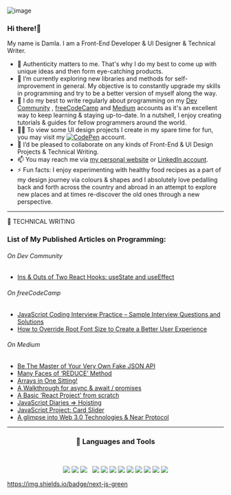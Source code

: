 ![image](https://user-images.githubusercontent.com/90147636/183241690-40c8b85a-90c7-4a40-907c-3fe0f8d5f376.png)


### Hi there!👋 

My name is Damla. I am a Front-End Developer & UI Designer & Technical Writer. 

- 👀  Authenticity matters to me. That's why I do my best to come up with unique ideas and then form eye-catching products.
- 🌱  I’m currently exploring new libraries and methods for self-improvement in general. My objective is to constantly upgrade my skills in programming and try to be a better version of myself along the way. 
- 🔎  I do my best to write regularly about programming on my [Dev Community](https://dev.to/derkiner) , [freeCodeCamp](https://www.freecodecamp.org/news/author/damla/) and [Medium](https://medium.com/@Phoenix_Skywalker) accounts as it's an excellent way to keep learning & staying up-to-date. In a nutshell, I enjoy creating tutorials & guides for fellow programmers around the world. 
- 🧑‍🎨  To view some UI design projects I create in my spare time for fun, you may visit my <a href="https://codepen.io/Digital_Nomad"><img src="https://img.shields.io/badge/Codepen-000000?style=for-the-badge&logo=codepen&logoColor=white" alt="CodePen" /></a>&nbsp;account.
- 💞️  I’d be pleased to collaborate on any kinds of Front-End & UI Design Projects & Technical Writing.
- 📫  You may reach me via [my personal website](https://damla-erkiner.netlify.app/) or [LinkedIn account](https://www.linkedin.com/in/damla-erkiner-000b76227/).
- ⚡   Fun facts: I enjoy experimenting with healthy food recipes as a part of my design journey via
colours & shapes and I absolutely love pedalling back and forth across the country and abroad in an attempt to explore new
places and at times re-discover the old ones through a new perspective.

<hr>

📘 TECHNICAL WRITING 
### List of My Published Articles on Programming:

###### On Dev Community
- [Ins & Outs of Two React Hooks: useState and useEffect](https://dev.to/derkiner/ins-outs-of-two-react-hooks-usestate-and-useeffect-43m5)

###### On freeCodeCamp
- [JavaScript Coding Interview Practice – Sample Interview Questions and Solutions](https://www.freecodecamp.org/news/javascript-coding-interview-practice/)
- [How to Override Root Font Size to Create a Better User Experience](https://www.freecodecamp.org/news/override-root-font-size-for-a-better-user-experience/)

###### On Medium
- [Be The Master of Your Very Own Fake JSON API](https://medium.com/@Phoenix_Skywalker/be-the-master-of-your-very-own-fake-json-api-or-learn-kung-fu-bd0c1fd2b43c)
- [Many Faces of ‘REDUCE’ Method](https://medium.com/codex/javascript-react-diaries-many-faces-of-the-reduce-function-9999824b93da)
- [Arrays in One Sitting!](https://medium.com/codex/javascript-diaries-arrays-in-one-sitting-618740fdb70b)
- [A Walkthrough for async & await / promises](https://medium.com/codex/javascript-react-callback-hell-promises-async-await-1a1bfdc8a10c)
- [A Basic ‘React Project’ from scratch](https://medium.com/codex/shall-we-create-a-basic-project-from-scratch-via-react-a49a65ac1767)
- [JavaScript Diaries => Hoisting](https://medium.com/codex/javascript-diaries-hoisting-a2bcbfe0671a)
- [JavaScript Project: Card Slider](https://medium.com/codex/javascript-bitesize-card-slider-ee3ab8b179d8)
- [A glimpse into Web 3.0 Technologies & Near Protocol](https://medium.com/coinmonks/2nd-life-from-teaching-to-becoming-a-near-certified-software-developer-via-patika-dev-e5e19662f1ee)

<hr>

<h3 align="center"> 💼 Languages and Tools</h3>

<br />

<p align="center">
<img src="https://img.shields.io/badge/-javascript-F7DF1E?&style=for-the-badge&logo=javascript&logoColor=black" />
<img src="https://img.shields.io/badge/HTML5-E34F26?style=for-the-badge&logo=html5&logoColor=white" />
<img src="https://img.shields.io/badge/-ReactJS-grey?&style=for-the-badge&logo=react&logoColor=61DAFB" />
<img scr="https://img.shields.io/badge/Next-black?style=for-the-badge&logo=next.js&logoColor=white" />
<img scr="https://img.shields.io/badge/Next-black?style=for-the-badge&logo=next.js&logoColor=white" />
<img src="https://img.shields.io/badge/Sass-CC6699?style=for-the-badge&logo=sass&logoColor=white" />
<img src="https://img.shields.io/badge/-css3-1572B6?&style=for-the-badge&logo=css3&logoColor=white" />
<img src="https://img.shields.io/badge/Tailwind-38B2AC?style=for-the-badge&logo=tailwind-css&logoColor=white" />
<img src="https://img.shields.io/badge/MUI-%230081CB.svg?style=for-the-badge&logo=mui&logoColor=white" />
<img src="https://img.shields.io/badge/-VSCode-007ACC?&style=for-the-badge&logo=visual-studio-code&logoColor=white" />
<img src="https://img.shields.io/badge/-Git-F05032?&style=for-the-badge&logo=git&logoColor=white" /> 
<img src="https://img.shields.io/badge/github-%23121011.svg?style=for-the-badge&logo=github&logoColor=white" />
<img src="https://img.shields.io/badge/Canva-%2300C4CC.svg?style=for-the-badge&logo=Canva&logoColor=white" />
<img src="https://img.shields.io/badge/figma-%23F24E1E.svg?style=for-the-badge&logo=figma&logoColor=white" />
</p>

https://img.shields.io/badge/next-js-green
<br />












